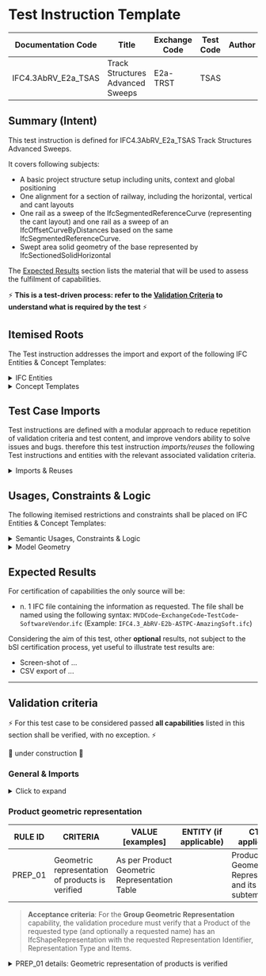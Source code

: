 # Test Instruction Template

| Documentation Code   | Title                                          | Exchange Code | Test Code | Author          | Data Owner | Version | Date       |
|----------------------|------------------------------------------------|---------------|-----------| ----------------|------------|---------|------------|
| IFC4.3AbRV_E2a_TSAS  | Track Structures Advanced Sweeps               | E2a-TRST      | TSAS      |                 |            | 1.0     | 28.03.2022 |


## Summary (Intent)

This test instruction is defined for IFC4.3AbRV_E2a_TSAS Track Structures Advanced Sweeps.

It covers following subjects:
- A basic project structure setup including units, context and global positioning
- One alignment for a section of railway, including the horizontal, vertical and cant layouts
- One rail as a sweep of the IfcSegmentedReferenceCurve (representing the cant layout) and one rail as a sweep of an IfcOffsetCurveByDistances based on the same IfcSegmentedReferenceCurve.
- Swept area solid geometry of the base represented by IfcSectionedSolidHorizontal

The [Expected Results](#Expected-Results) section lists the material that will be used to assess the fulfilment of capabilities.

:zap: **This is a test-driven process: refer to the [Validation Criteria](#Validation-Criteria) to understand what is required by the test** :zap:

## Itemised Roots

The Test instruction addresses the import and export of the following IFC Entities & Concept Templates:

<details><summary>IFC Entities</summary>

These entities represent a test-specific subset of the wider AbRV_Ex exchange and the overall AbRV MVD. **The scope of the test shall not be used as a definitive scope of the exchange, or of the entire MVD.**

- *Rooted Entities*
  - *IfcProject*
  - *IfcSite*
  - *IfcAlignment*
  - *IfcAlignmentSegment*
  - *IfcAlignmentHorizontal*
  - *IfcAlignmentVertical*
  - *IfcAlignmentCant*
  - *IfcBuiltElement*
  
- *Curves*
  - *IfcGradientCurve*
  - *IfcSegmentedReferenceCurve*
  - *IfcOffsetCurveByDistances*

</details>

<details><summary>Concept Templates</summary>

These concept templates represent a test-specific subset of the wider AbRV_Ex exchange and the overall AbRV MVD, that must be correctly exported to meet the validation criteria. **The scope of the test shall not be used as a definitive scope of the exchange, or of the entire MVD.**

- *Optional Grouping*
  - *Project Units*
  - *Project Representation Context*
  - *Spatial Decomposition*
  - *Spatial Composition*
  - *Spatial Container*
  - *Spatial Containment*
  - *Alignment Layout*
  - *Alignment Geometry Gradient*
  - *Alignment Geometry Cant*
  - *Axis Geometry*
  - *Body AdvancedSwept Directrix Geometry*
  - *Body SectionedSolidHorizontal*
 
</details>

## Test Case Imports
Test instructions are defined with a modular approach to reduce repetition of validation criteria and test content, and improve vendors ability to solve issues and bugs. therefore this test instruction *imports/reuses* the following Test instructions and entities with the relevant associated validation criteria.

<details><summary>Imports & Reuses</summary>

| TI Code                                  | Test Instruction Title    | Comments                     |
|------------------------------------------|---------------------------|------------------------------|
| [IFC4.3AbRV_E0_MSTP](../../E0-SCFD/MSTP) | Model Setup & Positioning | PROJ-01 imported along with RCTX-01 and associated configuration and history data |

</details>

## Usages, Constraints & Logic
The following itemised restrictions and constraints shall be placed on IFC Entities & Concept Templates:

<details><summary>Semantic Usages, Constraints & Logic</summary>


</details>

<details><summary>Model Geometry</summary>
The Test case requires the following additional checks related to Model Geometry:

The geometry should contain three individual sweeps, i.e.:
- Right Rail
- Left Rail
- Base

Right Rail
The right rail should be modelled using a sweep directly on the IfcSegmentedReferencCurve. The structure should look like:
- IfcDirectrixDerivedReferenceSweptAreaSolid
  - Directrix
    - IfcSegmentedReferenceCurve
  - SweptArea
    - IfcDerivedProfileDef
      - ParentProfile
        - IfcArbitraryClosedProfileDef
      - Operator
        - IfcCartesianTransformationOperator2D => translation + rotation
  - FixedReference
    - IfcDirection (0., 0., 1.)

Left Rail
The left rail should be modelled using a sweep based on an offset curve. The structure should look like:
- IfcDirectrixDerivedReferenceSweptAreaSolid
  - Directrix
    - IfcOffsetCurveByDistances
      - BasisCurve
        - IfcSegmentedReferenceCurve
      - OffsetValues
        - IfcPointByDistanceExpression => translation
  - SweptArea
    - IfcDerivedProfileDef
      - ParentProfile
        - IfcArbitraryClosedProfileDef
      - Operator
        - IfcCartesianTransformationOperator2D => rotation
  - FixedReference
    - IfcDirection (0., 0., 1.)
 
Base
  
  IfcDirectrixDerivedReferenceSweptAreaSolid
Directrix => 
IfcOffsetCurveByDistances
One offsetvalue
IfcSegmentedReferenceCurve


- IfcProject
  - IfcSite
    - IfcRailway
      - IfcFacilityPart.TRACKSTRUCTURE
  
  
Base
  
</details>

## Expected Results

For certification of capabilities the only source will be:

- n. 1 IFC file containing the information as requested. The file shall be named using the following syntax: `MVDCode`-`ExchangeCode`-`TestCode`-`SoftwareVendor`.`ifc` (Example: `IFC4.3_AbRV-E2b-ASTPC-AmazingSoft.ifc`)

Considering the aim of this test, other **optional** results, not subject to the bSI certification process, yet useful to illustrate test results are:
- Screen-shot of ...
- CSV export of ...

---

## Validation criteria
:zap: For this test case to be considered passed **all capabilities** listed in this section shall be verified, with no exception. :zap:

:construction: under construction :construction:

### General & Imports

<details><summary>Click to expand</summary>

- All the concept templates must be correctly implemented as presented in the validation criteria
- At least 1 instance of each entity listed in [Itemised Roots](#Itemised-Roots) is present in the file.


#### Imports
| **TI Code**        | **Criteria Codes** | *COMMENT**                                         |
|--------------------|--------------------|----------------------------------------------------|
| IFC4.3AbRV_E0_MSTP | ALL CRITERIA       | As outlined in the dataset [Imported Entities Table](Dataset/README.md#Imported-Entities-Table) |


#### General
| **ID**  | **CRITERIA**                                        | **VALUE**                                     | **COMMENT** |
|---------|-----------------------------------------------------|-----------------------------------------------|-------------|
| GENE_01 | All requested entities are present in the IFC model | per [Entities Table](Dataset/README.md#Entities-Table) |    |

</details>

### Product geometric representation

| **RULE ID** | **CRITERIA**                            | **VALUE [examples]**                     | **ENTITY (if applicable)** | **CT (if applicable)**     |
|-------------|-----------------------------------------|------------------------------------------|----------------------------|----------------------------|
| PREP_01     | Geometric representation of products is verified | As per Product Geometric Representation Table |                   | Product Geometric Representation and its subtemplates |

> **Acceptance criteria**: For the **Group Geometric Representation** capability, the validation procedure must verify that a Product of the requested type (and optionally a requested name) has an IfcShapeRepresentation with the requested Representation Identifier, Representation Type and Items.

<details><summary>PREP_01 details:  Geometric representation of products is verified</summary>

> - Given a set of products taken from the [Product Geometric Representation Table](#Product-Geometric-Representation-Table)
> - Then the Product, and optionally the Product Type, exists
> - And the Product must have an IfcShapeRepresentation (via IfcProductDefinitionShape) with the requested Representation Identifier, Representation Type and Items.

</details>
